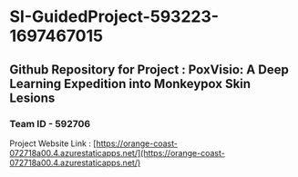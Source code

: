 # SI-GuidedProject-593223-1697467015
## Github Repository for Project : PoxVisio: A Deep Learning Expedition into Monkeypox Skin Lesions
### Team ID - 592706

Project Website Link : [https://orange-coast-072718a00.4.azurestaticapps.net/](https://orange-coast-072718a00.4.azurestaticapps.net/)
